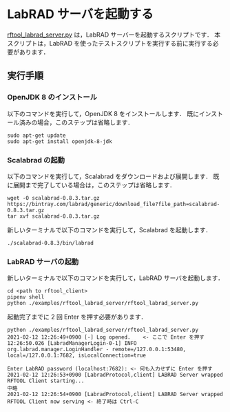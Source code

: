 # LabRAD サーバを起動する

[rftool_labrad_server.py](./rftool_labrad_server.py) は，LabRAD サーバーを起動するスクリプトです．
本スクリプトは，LabRAD を使ったテストスクリプトを実行する前に実行する必要があります．

## 実行手順

### OpenJDK 8 のインストール

以下のコマンドを実行して，OpenJDK 8 をインストールします．
既にインストール済みの場合，このステップは省略します．

```
sudo apt-get update
sudo apt-get install openjdk-8-jdk
```

### Scalabrad の起動
以下のコマンドを実行して，Scalabrad をダウンロードおよび展開します．
既に展開まで完了している場合は，このステップは省略します．

```
wget -O scalabrad-0.8.3.tar.gz https://bintray.com/labrad/generic/download_file?file_path=scalabrad-0.8.3.tar.gz
tar xvf scalabrad-0.8.3.tar.gz
```

新しいターミナルで以下のコマンドを実行して，Scalabrad を起動します．

```
./scalabrad-0.8.3/bin/labrad
```

### LabRAD サーバの起動
新しいターミナルで以下のコマンドを実行して，LabRAD サーバを起動します．

```
cd <path to rftool_client>
pipenv shell
python ./examples/rftool_labrad_server/rftool_labrad_server.py
```

起動完了までに 2 回 Enter を押す必要があります．

```
python ./examples/rftool_labrad_server/rftool_labrad_server.py
2021-02-12 12:26:49+0900 [-] Log opened.    <- ここで Enter を押す
12:26:50.026 [LabradManagerLogin-0-1] INFO  org.labrad.manager.LoginHandler - remote=/127.0.0.1:53480, local=/127.0.0.1:7682, isLocalConnection=true

Enter LabRAD password (localhost:7682): <- 何も入力せずに Enter を押す
2021-02-12 12:26:53+0900 [LabradProtocol,client] LABRAD Server wrapped RFTOOL Client starting...
中略
2021-02-12 12:26:54+0900 [LabradProtocol,client] LABRAD Server wrapped RFTOOL Client now serving <- 終了時は Ctrl-C
```
